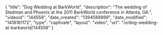 {
    "title": "Dog Wedding at BarkWorld",
    "description": "The wedding of Stedman and Phoenix at the 2011 BarkWorld conference in Atlanta, GA.",
    "videoid": "144558",
    "date_created": "1394588999",
    "date_modified": "1418181172",
    "type": "captivate",
    "layout": "video",
    "url": "\/v\/dog-wedding-at-barkworld\/144558"
}